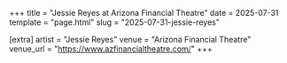 +++
title = "Jessie Reyes at Arizona Financial Theatre"
date = 2025-07-31
template = "page.html"
slug = "2025-07-31-jessie-reyes"

[extra]
artist = "Jessie Reyes"
venue = "Arizona Financial Theatre"
venue_url = "https://www.azfinancialtheatre.com/"
+++
